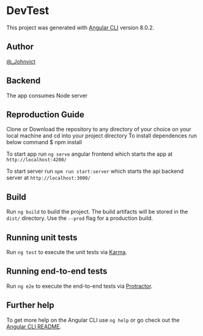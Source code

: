 # DevTest
This project was generated with [Angular CLI](https://github.com/angular/angular-cli) version 8.0.2.

## Author
 <a href="https://twitter.com/@_johnvict">@_Johnvict</a>

## Backend
The app consumes Node server

## Reproduction Guide
Clone or Download the repository to any directory of your choice on your local machine and cd into your project directory
  To install dependences run below command
  $ npm install

  To start app run `ng serve` angular frontend which starts the app at `http://localhost:4200/`

  To start server run `npm run start:server` which starts the api backend server at `http://localhost:3000/`


## Build
Run `ng build` to build the project. The build artifacts will be stored in the `dist/` directory. Use the `--prod` flag for a production build.

## Running unit tests
Run `ng test` to execute the unit tests via [Karma](https://karma-runner.github.io).

## Running end-to-end tests
Run `ng e2e` to execute the end-to-end tests via [Protractor](http://www.protractortest.org/).

## Further help

To get more help on the Angular CLI use `ng help` or go check out the [Angular CLI README](https://github.com/angular/angular-cli/blob/master/README.md).
